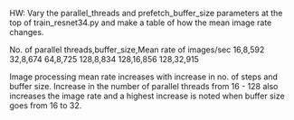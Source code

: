 HW: Vary the parallel_threads and prefetch_buffer_size parameters at the top of train_resnet34.py and make a table of how the mean image rate changes.

No. of parallel threads,buffer_size,Mean rate of images/sec
16,8,592
32,8,674
64,8,725
128,8,834
128,16,856
128,32,915


Image processing mean rate increases with increase in no. of steps and buffer size. Increase in the number of parallel threads from 16 - 128 also increases the image rate and a highest increase is noted when buffer size goes from 16 to 32.


